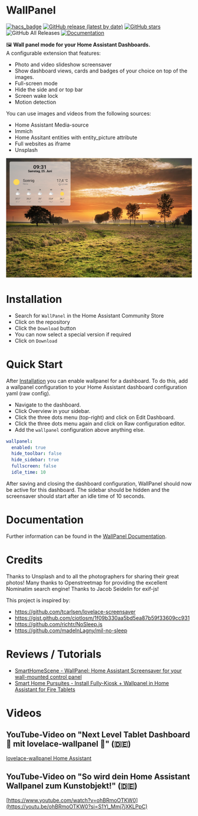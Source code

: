 # WallPanel

[![hacs_badge](https://img.shields.io/badge/HACS-Default-41BDF5.svg?style=for-the-badge)](https://github.com/hacs/integration)
[![GitHub release (latest by date)](https://img.shields.io/github/v/release/j-a-n/lovelace-wallpanel?style=for-the-badge)](https://github.com/j-a-n/lovelace-wallpanel/releases)
[![GitHub stars](https://img.shields.io/github/stars/j-a-n/lovelace-wallpanel?color=yellow&style=for-the-badge)](https://github.com/j-a-n/lovelace-wallpanel/stargazers)
![GitHub All Releases](https://img.shields.io/github/downloads/j-a-n/lovelace-wallpanel/total.svg?color=green&style=for-the-badge)
[![Documentation](https://img.shields.io/badge/view-Documentation-blue?style=for-the-badge)](https://j-a-n.github.io/lovelace-wallpanel/ "Go to WallPanel documentation")


🖼️ **Wall panel mode for your Home Assistant Dashboards.**  
A configurable extension that features:

- Photo and video slideshow screensaver
- Show dashboard views, cards and badges of your choice on top of the images.
- Full-screen mode
- Hide the side and or top bar 
- Screen wake lock
- Motion detection

You can use images and videos from the following sources:

- Home Assistant Media-source
- Immich
- Home Assitant entities with entity_picture attribute
- Full websites as iframe
- Unsplash

![Screenshot of screensaver](./docs/screensaver-screenshot.png)

# Installation

* Search for `WallPanel` in the Home Assistant Community Store
* Click on the repository
* Click the `Download` button
* You can now select a special version if required
* Click on `Download`

# Quick Start
After [Installation](#installation) you can enable wallpanel for a dashboard.
To do this, add a wallpanel configuration to your Home Assistant dashboard configuration yaml (raw config).

* Navigate to the dashboard.
* Click Overview in your sidebar.
* Click the three dots menu (top-right) and click on Edit Dashboard.
* Click the three dots menu again and click on Raw configuration editor.
* Add the `wallpanel` configuration above anything else.

```yaml
wallpanel:
  enabled: true
  hide_toolbar: false
  hide_sidebar: true
  fullscreen: false
  idle_time: 10
```

After saving and closing the dashboard configuration, WallPanel should now be active for this dashboard.
The sidebar should be hidden and the screensaver should start after an idle time of 10 seconds.

# Documentation
Further information can be found in the [WallPanel Documentation](https://j-a-n.github.io/lovelace-wallpanel/).

# Credits
Thanks to Unsplash and to all the photographers for sharing their great photos!
Many thanks to Openstreetmap for providing the excellent Nominatim search engine!
Thanks to Jacob Seidelin for exif-js!

This project is inspired by:
- https://github.com/tcarlsen/lovelace-screensaver
- https://gist.github.com/ciotlosm/1f09b330aa5bd5ea87b59f33609cc931
- https://github.com/richtr/NoSleep.js
- https://github.com/madeInLagny/mil-no-sleep

# Reviews / Tutorials
- [SmartHomeScene - WallPanel: Home Assistant Screensaver for your wall-mounted control panel](https://smarthomescene.com/guides/wallpanel-home-assistant-screensaver-for-your-wall-mounted-control-panel)
- [Smart Home Pursuites - Install Fully-Kiosk + Wallpanel in Home Assistant for Fire Tablets](https://smarthomepursuits.com/fire-tablet-fully-kiosk-screensaver-home-assistant/)

# Videos
## YouTube-Video on "Next Level Tablet Dashboard 🌅 mit lovelace-wallpanel 🤩" (🇩🇪)
[lovelace-wallpanel Home Assistant](https://www.youtube.com/watch?v=_KTyYIznzMY)

## YouTube-Video on "So wird dein Home Assistant Wallpanel zum Kunstobjekt!" (🇩🇪)
[https://www.youtube.com/watch?v=ohBRmoOTKW0](https://youtu.be/ohBRmoOTKW0?si=S1Yl_Mmj7jXKLPpC)
